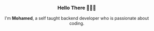 <h3 align="center">Hello There 🙋🏽‍♂️</h3>

<p align="center">I'm <b>Mohamed</b>, a self taught backend developer who is passionate about coding.</p>

<!--
---
* ⚒️ I use daily: `.php`, `.js`, `.html`, `.vue`

---
#### 🌱 My latest projects
-->

<!--
Here are some ideas to get you started:

- 🔭 I’m currently working on ...
- 🌱 I’m currently learning ...
- 👯 I’m looking to collaborate on ...
- 🤔 I’m looking for help with ...
- 💬 Ask me about ...
- 📫 How to reach me: ...
- 😄 Pronouns: ...
- ⚡ Fun fact: ...
-->
